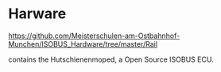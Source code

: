 # Harware


https://github.com/Meisterschulen-am-Ostbahnhof-Munchen/ISOBUS_Hardware/tree/master/Rail

contains the Hutschienenmoped, a Open Source ISOBUS ECU. 
